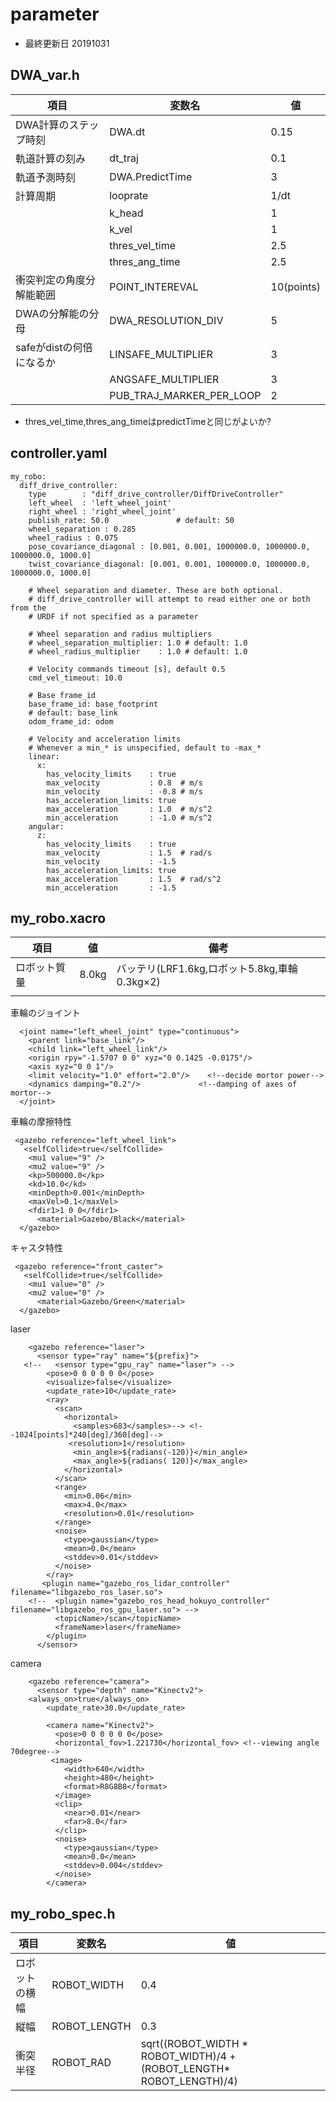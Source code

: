 # parameter
- 最終更新日 20191031
## DWA_var.h
|項目                   |変数名         |値     |
|---                    |---            |---    |
|DWA計算のステップ時刻  |DWA.dt         |0.15   |
|軌道計算の刻み         |dt_traj        |0.1    |
|軌道予測時刻           |DWA.PredictTime|3      |
|計算周期               |looprate       |1/dt   |
|                       |k_head         |1      |
|                       |k_vel          |1      |
|                       |thres_vel_time      |2.5  |
|                       |thres_ang_time      |2.5   |
|衝突判定の角度分解能範囲     |POINT_INTEREVAL   |10(points)|
|DWAの分解能の分母            |DWA_RESOLUTION_DIV|5|
|safeがdistの何倍になるか            |LINSAFE_MULTIPLIER|3|
|                                    |ANGSAFE_MULTIPLIER|3|
|                                    |PUB_TRAJ_MARKER_PER_LOOP|2|


- thres_vel_time,thres_ang_timeはpredictTimeと同じがよいか?


## controller.yaml
```
my_robo:
  diff_drive_controller:
    type        : "diff_drive_controller/DiffDriveController"
    left_wheel  : 'left_wheel_joint'
    right_wheel : 'right_wheel_joint'
    publish_rate: 50.0               # default: 50
    wheel_separation : 0.285
    wheel_radius : 0.075
    pose_covariance_diagonal : [0.001, 0.001, 1000000.0, 1000000.0, 1000000.0, 1000.0]
    twist_covariance_diagonal: [0.001, 0.001, 1000000.0, 1000000.0, 1000000.0, 1000.0]

    # Wheel separation and diameter. These are both optional.
    # diff_drive_controller will attempt to read either one or both from the
    # URDF if not specified as a parameter

    # Wheel separation and radius multipliers
    # wheel_separation_multiplier: 1.0 # default: 1.0
    # wheel_radius_multiplier    : 1.0 # default: 1.0

    # Velocity commands timeout [s], default 0.5
    cmd_vel_timeout: 10.0

    # Base frame_id
    base_frame_id: base_footprint
    # default: base_link
    odom_frame_id: odom

    # Velocity and acceleration limits
    # Whenever a min_* is unspecified, default to -max_*
    linear:
      x:
        has_velocity_limits    : true
        max_velocity           : 0.8  # m/s
        min_velocity           : -0.8 # m/s
        has_acceleration_limits: true
        max_acceleration       : 1.0  # m/s^2
        min_acceleration       : -1.0 # m/s^2
    angular:
      z:
        has_velocity_limits    : true
        max_velocity           : 1.5  # rad/s
        min_velocity           : -1.5
        has_acceleration_limits: true
        max_acceleration       : 1.5  # rad/s^2
        min_acceleration       : -1.5
```

## my_robo.xacro
|項目                   |値     |備考|
|---                    |------ |---|
|ロボット質量           |8.0kg  | バッテリ(LRF1.6kg,ロボット5.8kg,車輪0.3kg×2)|
|                       |       ||

車輪のジョイント
```
  <joint name="left_wheel_joint" type="continuous">
    <parent link="base_link"/>
    <child link="left_wheel_link"/>
    <origin rpy="-1.5707 0 0" xyz="0 0.1425 -0.0175"/>
    <axis xyz="0 0 1"/>
    <limit velocity="1.0" effort="2.0"/>	<!--decide mortor power-->
    <dynamics damping="0.2"/>             <!--damping of axes of mortor-->
  </joint>
```

車輪の摩擦特性
```
 <gazebo reference="left_wheel_link">
   <selfCollide>true</selfCollide>
    <mu1 value="9" />
    <mu2 value="9" />
    <kp>500000.0</kp>
    <kd>10.0</kd>
    <minDepth>0.001</minDepth>
    <maxVel>0.1</maxVel>
    <fdir1>1 0 0</fdir1>
      <material>Gazebo/Black</material>
  </gazebo>
```

キャスタ特性
```
 <gazebo reference="front_caster">
   <selfCollide>true</selfCollide>
    <mu1 value="0" />
    <mu2 value="0" />
      <material>Gazebo/Green</material>
  </gazebo>
```

laser
```
    <gazebo reference="laser">
      <sensor type="ray" name="${prefix}">
   <!--   <sensor type="gpu_ray" name="laser"> -->
        <pose>0 0 0 0 0 0</pose>
        <visualize>false</visualize>
        <update_rate>10</update_rate>
        <ray>
          <scan>
            <horizontal>
              <samples>683</samples>--> <!--1024[points]*240[deg]/360[deg]-->
             <resolution>1</resolution>
              <min_angle>${radians(-120)}</min_angle>
              <max_angle>${radians( 120)}</max_angle>
            </horizontal>
          </scan>
          <range>
            <min>0.06</min>
            <max>4.0</max>
            <resolution>0.01</resolution>
          </range>
          <noise>
            <type>gaussian</type>
            <mean>0.0</mean>
            <stddev>0.01</stddev>
          </noise>
        </ray>
       <plugin name="gazebo_ros_lidar_controller" filename="libgazebo_ros_laser.so">
    <!--  <plugin name="gazebo_ros_head_hokuyo_controller" filename="libgazebo_ros_gpu_laser.so"> -->
          <topicName>/scan</topicName>
          <frameName>laser</frameName>
        </plugin>
      </sensor>
```

camera
```
    <gazebo reference="camera">
      <sensor type="depth" name="Kinectv2">
	<always_on>true</always_on>
        <update_rate>30.0</update_rate>

        <camera name="Kinectv2">
          <pose>0 0 0 0 0 0</pose>
          <horizontal_fov>1.221730</horizontal_fov> <!--viewing angle 70degree-->
         <image>
            <width>640</width>
            <height>480</height>
            <format>R8G8B8</format>
          </image>
          <clip>
            <near>0.01</near>
            <far>8.0</far>
          </clip>
          <noise>
            <type>gaussian</type>
            <mean>0.0</mean>
            <stddev>0.004</stddev> 
          </noise>
        </camera>
```

## my_robo_spec.h
|項目                   |変数名         |値     |
|---                    |---            |---    |
|ロボットの横幅         |ROBOT_WIDTH    |0.4  |
|縦幅                   |ROBOT_LENGTH   |0.3    |
|衝突半径 |ROBOT_RAD|sqrt((ROBOT_WIDTH * ROBOT_WIDTH)/4 + (ROBOT_LENGTH* ROBOT_LENGTH)/4)    |
